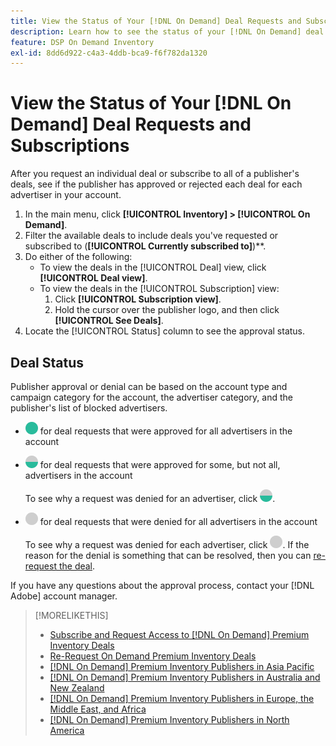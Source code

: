 ```yaml
---
title: View the Status of Your [!DNL On Demand] Deal Requests and Subscriptions
description: Learn how to see the status of your [!DNL On Demand] deal requests and subscriptions.
feature: DSP On Demand Inventory
exl-id: 8dd6d922-c4a3-4ddb-bca9-f6f782da1320
---
```

# View the Status of Your [!DNL On Demand] Deal Requests and Subscriptions

After you request an individual deal or subscribe to all of a publisher's deals, see if the publisher has approved or rejected each deal for each advertiser in your account.

1. In the main menu, click **[!UICONTROL Inventory] > [!UICONTROL On Demand]**.
1. Filter the available deals to include deals you've requested or subscribed to (**[!UICONTROL Currently subscribed to]**)**.
1. Do either of the following:
   * To view the deals in the [!UICONTROL Deal] view, click **[!UICONTROL Deal view]**.
   * To view the deals in the [!UICONTROL Subscription] view:
      1. Click **[!UICONTROL Subscription view]**.
      1. Hold the cursor over the publisher logo, and then click **[!UICONTROL See Deals]**.
1. Locate the [!UICONTROL Status] column to see the approval status.

## Deal Status

Publisher approval or denial can be based on the account type and campaign category for the account, the advertiser category, and the publisher's list of blocked advertisers.

* ![fully approved](/help/dsp/assets/approved.png) for deal requests that were approved for all advertisers in the account

* ![partially approved](/help/dsp/assets/partly-approved.png) for deal requests that were approved for some, but not all, advertisers in the account

   To see why a request was denied for an advertiser, click ![partially approved](/help/dsp/assets/partly-approved.png).

* ![denied](/help/dsp/assets/denied.png) for deal requests that were denied for all advertisers in the account

   To see why a request was denied for each advertiser, click ![denied](/help/dsp/assets/denied.png). If the reason for the denial is something that can be resolved, then you can [re-request the deal](/help/dsp/inventory/on-demand-inventory-rerequest.md).

If you have any questions about the approval process, contact your [!DNL Adobe] account manager.

>[!MORELIKETHIS]
>
>* [Subscribe and Request Access to [!DNL On Demand] Premium Inventory Deals](on-demand-inventory-subscribe.md)
>* [Re-Request On Demand Premium Inventory Deals](on-demand-inventory-rerequest.md)
>* [[!DNL On Demand] Premium Inventory Publishers in Asia Pacific](on-demand-inventory-publishers-apac.md)
>* [[!DNL On Demand] Premium Inventory Publishers in Australia and New Zealand](on-demand-inventory-publishers-anz.md)
>* [[!DNL On Demand] Premium Inventory Publishers in Europe, the Middle East, and Africa](on-demand-inventory-publishers-emea.md)
>* [[!DNL On Demand] Premium Inventory Publishers in North America](on-demand-inventory-publishers-na.md)

